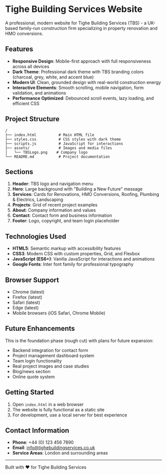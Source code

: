 # Tighe Building Services Website

A professional, modern website for Tighe Building Services (TBS) - a UK-based family-run construction firm specializing in property renovation and HMO conversions.

## Features

- **Responsive Design**: Mobile-first approach with full responsiveness across all devices
- **Dark Theme**: Professional dark theme with TBS branding colors (charcoal, grey, white, and accent blue)
- **Modern UI**: Clean, grounded design with real-world construction energy
- **Interactive Elements**: Smooth scrolling, mobile navigation, form validation, and animations
- **Performance Optimized**: Debounced scroll events, lazy loading, and efficient CSS

## Project Structure

```
/
├── index.html          # Main HTML file
├── styles.css          # CSS styles with dark theme
├── scripts.js          # JavaScript for interactions
├── assets/             # Images and media files
│   └── TBSLogo.png    # Company logo
└── README.md           # Project documentation
```

## Sections

1. **Header**: TBS logo and navigation menu
2. **Hero**: Large background with "Building a New Future" message
3. **Services**: Cards for Renovations, HMO Conversions, Roofing, Plumbing & Electrics, Landscaping
4. **Projects**: Grid of recent project examples
5. **About**: Company information and values
6. **Contact**: Contact form and business information
7. **Footer**: Logo, copyright, and team login placeholder

## Technologies Used

- **HTML5**: Semantic markup with accessibility features
- **CSS3**: Modern CSS with custom properties, Grid, and Flexbox
- **JavaScript (ES6+)**: Vanilla JavaScript for interactions and animations
- **Google Fonts**: Inter font family for professional typography

## Browser Support

- Chrome (latest)
- Firefox (latest)
- Safari (latest)
- Edge (latest)
- Mobile browsers (iOS Safari, Chrome Mobile)

## Future Enhancements

This is the foundation phase (rough cut) with plans for future expansion:

- Backend integration for contact form
- Project management dashboard system
- Team login functionality
- Real project images and case studies
- Blog/news section
- Online quote system

## Getting Started

1. Open `index.html` in a web browser
2. The website is fully functional as a static site
3. For development, use a local server for best experience

## Contact Information

- **Phone**: +44 (0) 123 456 7890
- **Email**: info@tighebuildingservices.co.uk
- **Service Areas**: London and surrounding areas

---

Built with ❤️ for Tighe Building Services

